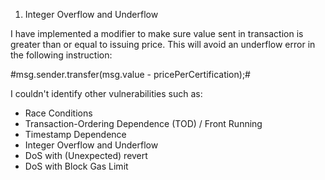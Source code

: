 1. Integer Overflow and Underflow

I have implemented a modifier to make sure value sent in transaction is greater than or equal to issuing price. This will avoid an underflow error in the following instruction:

#msg.sender.transfer(msg.value - pricePerCertification);#

I couldn't identify other vulnerabilities such as:
* Race Conditions
* Transaction-Ordering Dependence (TOD) / Front Running
* Timestamp Dependence
* Integer Overflow and Underflow
* DoS with (Unexpected) revert
* DoS with Block Gas Limit
